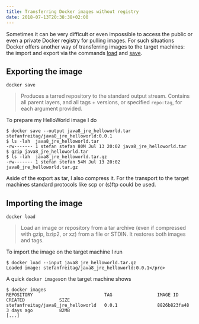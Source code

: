 ```yaml
---
title: Transferring Docker images without registry
date: 2018-07-13T20:38:38+02:00
---
```


Sometimes it can be very difficult or even impossible to access the public or
even a private Docker registry for pulling images. For such situations Docker
offers another way of transferring images to the target machines: the import and
export via the commands
[load](https://docs.docker.com/engine/reference/commandline/load/) and
[save](https://docs.docker.com/engine/reference/commandline/save/).

## Exporting the image

`docker save`

> Produces a tarred repository to the standard output stream. Contains all
> parent layers, and all tags + versions, or specified `repo:tag`, for each
> argument provided.

To prepare my HelloWorld image I do

```shell
$ docker save --output java8_jre_helloworld.tar stefanfreitag/java8_jre_helloworld:0.0.1
$ ls -lah  java8_jre_helloworld.tar 
-rw------- 1 stefan stefan 80M Jul 13 20:02 java8_jre_helloworld.tar
$ gzip java8_jre_helloworld.tar 
$ ls -lah  java8_jre_helloworld.tar.gz 
-rw------- 1 stefan stefan 54M Jul 13 20:02 java8_jre_helloworld.tar.gz
```

Aside of the export as tar, I also compress it. For the transport to the target
machines standard protocols like scp or (s)ftp could be used.

## Importing the image

`docker load`

> Load an image or repository from a tar archive (even if compressed with gzip,
> bzip2, or xz) from a file or STDIN. It restores both images and tags.

To import the image on the target machine I run

```shell
$ docker load --input java8_jre_helloworld.tar.gz 
Loaded image: stefanfreitag/java8_jre_helloworld:0.0.1</pre>
```

A quick `docker images`on the target machine shows

```shell
$ docker images
REPOSITORY                           TAG                 IMAGE ID            CREATED             SIZE
stefanfreitag/java8_jre_helloworld   0.0.1               8826b823fa48        3 days ago          82MB
[...]
```
